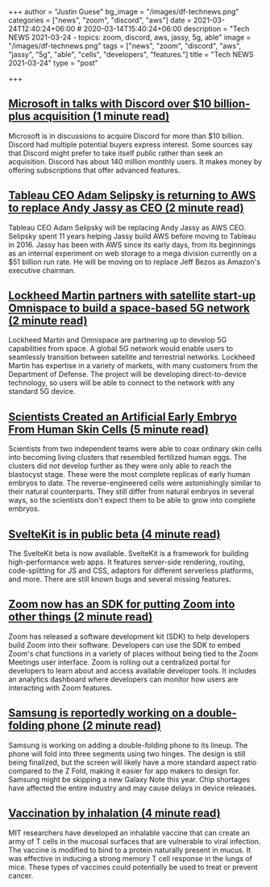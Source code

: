 +++
author = "Justin Guese"
bg_image = "/images/df-technews.png"
categories = ["news", "zoom", "discord", "aws"]
date = 2021-03-24T12:40:24+06:00 # 2020-03-14T15:40:24+06:00
description = "Tech NEWS 2021-03-24 - topics: zoom, discord, aws, jassy, 5g, able"
image = "/images/df-technews.png"
tags = ["news", "zoom", "discord", "aws", "jassy", "5g", "able", "cells", "developers", "features."]
title = "Tech NEWS 2021-03-24"
type = "post"

+++

## [Microsoft in talks with Discord over $10 billion-plus acquisition (1 minute read)](https://www.theverge.com/2021/3/22/22345792/microsoft-discord-acquisition-report-10-billion)

Microsoft is in discussions to acquire Discord for more than $10 billion. Discord had multiple potential buyers express interest. Some sources say that Discord might prefer to take itself public rather than seek an acquisition. Discord has about 140 million monthly users. It makes money by offering subscriptions that offer advanced features.

## [Tableau CEO Adam Selipsky is returning to AWS to replace Andy Jassy as CEO (2 minute read)](https://techcrunch.com/2021/03/23/tableau-ceo-adam-selipsky-is-returning-to-aws-to-replace-andy-jassy-as-ceo/)

Tableau CEO Adam Selipsky will be replacing Andy Jassy as AWS CEO. Selipsky spent 11 years helping Jassy build AWS before moving to Tableau in 2016. Jassy has been with AWS since its early days, from its beginnings as an internal experiment on web storage to a mega division currently on a $51 billion run rate. He will be moving on to replace Jeff Bezos as Amazon's executive chairman.

## [Lockheed Martin partners with satellite start-up Omnispace to build a space-based 5G network (2 minute read)](https://www.cnbc.com/2021/03/23/lockheed-martin-partners-with-omnispace-for-satellite-5g-network.html)

Lockheed Martin and Omnispace are partnering up to develop 5G capabilities from space. A global 5G network would enable users to seamlessly transition between satellite and terrestrial networks. Lockheed Martin has expertise in a variety of markets, with many customers from the Department of Defense. The project will be developing direct-to-device technology, so users will be able to connect to the network with any standard 5G device.

## [Scientists Created an Artificial Early Embryo From Human Skin Cells (5 minute read)](https://singularityhub.com/2021/03/23/scientists-created-an-artificial-early-embryo-from-human-skin-cells/)

Scientists from two independent teams were able to coax ordinary skin cells into becoming living clusters that resembled fertilized human eggs. The clusters did not develop further as they were only able to reach the blastocyst stage. These were the most complete replicas of early human embryos to date. The reverse-engineered cells were astonishingly similar to their natural counterparts. They still differ from natural embryos in several ways, so the scientists don't expect them to be able to grow into complete embryos.

## [SvelteKit is in public beta (4 minute read)](https://svelte.dev/blog/sveltekit-beta)

The SvelteKit beta is now available. SvelteKit is a framework for building high-performance web apps. It features server-side rendering, routing, code-splitting for JS and CSS, adaptors for different serverless platforms, and more. There are still known bugs and several missing features.

## [Zoom now has an SDK for putting Zoom into other things (2 minute read)](https://www.theverge.com/2021/3/23/22347023/zoom-sdk-developers-announced-apps-audio-video-features-software)

Zoom has released a software development kit (SDK) to help developers build Zoom into their software. Developers can use the SDK to embed Zoom's chat functions in a variety of places without being tied to the Zoom Meetings user interface. Zoom is rolling out a centralized portal for developers to learn about and access available developer tools. It includes an analytics dashboard where developers can monitor how users are interacting with Zoom features.

## [Samsung is reportedly working on a double-folding phone (2 minute read)](https://www.theverge.com/2021/3/22/22344974/samsung-double-fold-phone-design-chip-shortage)

Samsung is working on adding a double-folding phone to its lineup. The phone will fold into three segments using two hinges. The design is still being finalized, but the screen will likely have a more standard aspect ratio compared to the Z Fold, making it easier for app makers to design for. Samsung might be skipping a new Galaxy Note this year. Chip shortages have affected the entire industry and may cause delays in device releases.

## [Vaccination by inhalation (4 minute read)](https://news.mit.edu/2021/vaccination-inhalation-0319)

MIT researchers have developed an inhalable vaccine that can create an army of T cells in the mucosal surfaces that are vulnerable to viral infection. The vaccine is modified to bind to a protein naturally present in mucus. It was effective in inducing a strong memory T cell response in the lungs of mice. These types of vaccines could potentially be used to treat or prevent cancer.

